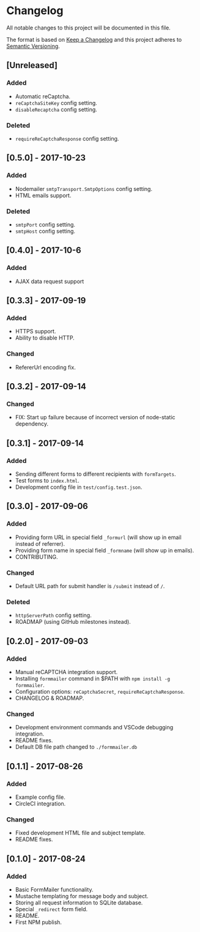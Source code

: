 # Changelog
All notable changes to this project will be documented in this file.

The format is based on [Keep a Changelog](http://keepachangelog.com/en/1.0.0/)
and this project adheres to [Semantic Versioning](http://semver.org/spec/v2.0.0.html).

## [Unreleased]
### Added
- Automatic reCaptcha.
- `reCaptchaSiteKey` config setting.
- `disableRecaptcha` config setting.

### Deleted
- `requireReCaptchaResponse` config setting.


## [0.5.0] - 2017-10-23
### Added
- Nodemailer `smtpTransport.SmtpOptions` config setting.
- HTML emails support.

### Deleted
- `smtpPort` config setting.
- `smtpHost` config setting.

## [0.4.0] - 2017-10-6
### Added
- AJAX data request support

## [0.3.3] - 2017-09-19
### Added
- HTTPS support.
- Ability to disable HTTP.

### Changed
- RefererUrl encoding fix.

## [0.3.2] - 2017-09-14
### Changed
- FIX: Start up failure because of incorrect version of node-static dependency.

## [0.3.1] - 2017-09-14
### Added
- Sending different forms to different recipients with `formTargets`.
- Test forms to `index.html`.
- Development config file in `test/config.test.json`.

## [0.3.0] - 2017-09-06
### Added
- Providing form URL in special field `_formurl` (will show up in email instead of referrer).
- Providing form name in special field `_formname` (will show up in emails).
- CONTRIBUTING.

### Changed
- Default URL path for submit handler is `/submit` instead of `/`.

### Deleted
- `httpServerPath` config setting.
- ROADMAP (using GitHub milestones instead).

## [0.2.0] - 2017-09-03
### Added
- Manual reCAPTCHA integration support.
- Installing `formmailer` command in $PATH with `npm install -g formmailer`.
- Configuration options: `reCaptchaSecret`, `requireReCaptchaResponse`.
- CHANGELOG & ROADMAP.

### Changed
- Development environment commands and VSCode debugging integration.
- README fixes.
- Default DB file path changed to `./formmailer.db`

## [0.1.1] - 2017-08-26
### Added
- Example config file.
- CircleCI integration.

### Changed
- Fixed development HTML file and subject template.
- README fixes.

## [0.1.0] - 2017-08-24
### Added
- Basic FormMailer functionality.
- Mustache templating for message body and subject.
- Storing all request information to SQLite database.
- Special `_redirect` form field.
- README.
- First NPM publish.
